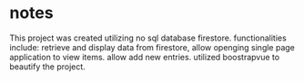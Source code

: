 # notes
This project was created utilizing no sql database firestore.
functionalities include: retrieve and display data from firestore, allow openging single page application to view items.
allow add new entries. utilized boostrapvue to beautify the project.
